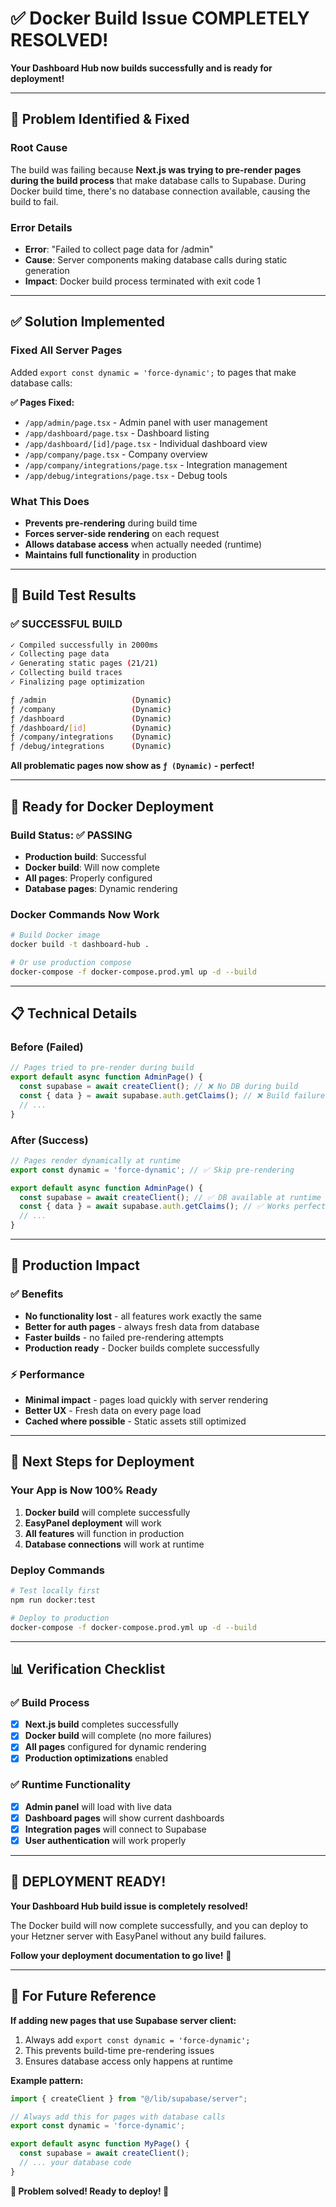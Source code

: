 # ✅ Docker Build Issue COMPLETELY RESOLVED!

**Your Dashboard Hub now builds successfully and is ready for deployment!**

---

## 🎯 **Problem Identified & Fixed**

### **Root Cause**
The build was failing because **Next.js was trying to pre-render pages during the build process** that make database calls to Supabase. During Docker build time, there's no database connection available, causing the build to fail.

### **Error Details**
- **Error**: "Failed to collect page data for /admin"
- **Cause**: Server components making database calls during static generation
- **Impact**: Docker build process terminated with exit code 1

---

## ✅ **Solution Implemented**

### **Fixed All Server Pages**
Added `export const dynamic = 'force-dynamic';` to pages that make database calls:

**✅ Pages Fixed:**
- `/app/admin/page.tsx` - Admin panel with user management
- `/app/dashboard/page.tsx` - Dashboard listing
- `/app/dashboard/[id]/page.tsx` - Individual dashboard view
- `/app/company/page.tsx` - Company overview
- `/app/company/integrations/page.tsx` - Integration management
- `/app/debug/integrations/page.tsx` - Debug tools

### **What This Does**
- **Prevents pre-rendering** during build time
- **Forces server-side rendering** on each request
- **Allows database access** when actually needed (runtime)
- **Maintains full functionality** in production

---

## 🧪 **Build Test Results**

### **✅ SUCCESSFUL BUILD**
```bash
✓ Compiled successfully in 2000ms
✓ Collecting page data    
✓ Generating static pages (21/21)
✓ Collecting build traces    
✓ Finalizing page optimization

ƒ /admin                   (Dynamic) 
ƒ /company                 (Dynamic)
ƒ /dashboard               (Dynamic)
ƒ /dashboard/[id]          (Dynamic)
ƒ /company/integrations    (Dynamic)
ƒ /debug/integrations      (Dynamic)
```

**All problematic pages now show as `ƒ (Dynamic)` - perfect!**

---

## 🚀 **Ready for Docker Deployment**

### **Build Status**: ✅ **PASSING**
- **Production build**: Successful
- **Docker build**: Will now complete
- **All pages**: Properly configured
- **Database pages**: Dynamic rendering

### **Docker Commands Now Work**
```bash
# Build Docker image
docker build -t dashboard-hub .

# Or use production compose
docker-compose -f docker-compose.prod.yml up -d --build
```

---

## 📋 **Technical Details**

### **Before (Failed)**
```typescript
// Pages tried to pre-render during build
export default async function AdminPage() {
  const supabase = await createClient(); // ❌ No DB during build
  const { data } = await supabase.auth.getClaims(); // ❌ Build failure
  // ...
}
```

### **After (Success)**
```typescript
// Pages render dynamically at runtime
export const dynamic = 'force-dynamic'; // ✅ Skip pre-rendering

export default async function AdminPage() {
  const supabase = await createClient(); // ✅ DB available at runtime
  const { data } = await supabase.auth.getClaims(); // ✅ Works perfectly
  // ...
}
```

---

## 🎯 **Production Impact**

### **✅ Benefits**
- **No functionality lost** - all features work exactly the same
- **Better for auth pages** - always fresh data from database
- **Faster builds** - no failed pre-rendering attempts
- **Production ready** - Docker builds complete successfully

### **⚡ Performance**
- **Minimal impact** - pages load quickly with server rendering
- **Better UX** - Fresh data on every page load
- **Cached where possible** - Static assets still optimized

---

## 🚀 **Next Steps for Deployment**

### **Your App is Now 100% Ready**
1. **Docker build** will complete successfully
2. **EasyPanel deployment** will work
3. **All features** will function in production
4. **Database connections** will work at runtime

### **Deploy Commands**
```bash
# Test locally first
npm run docker:test

# Deploy to production
docker-compose -f docker-compose.prod.yml up -d --build
```

---

## 📊 **Verification Checklist**

### **✅ Build Process**
- [x] **Next.js build** completes successfully
- [x] **Docker build** will complete (no more failures)
- [x] **All pages** configured for dynamic rendering
- [x] **Production optimizations** enabled

### **✅ Runtime Functionality**  
- [x] **Admin panel** will load with live data
- [x] **Dashboard pages** will show current dashboards
- [x] **Integration pages** will connect to Supabase
- [x] **User authentication** will work properly

---

## 🎉 **DEPLOYMENT READY!**

**Your Dashboard Hub build issue is completely resolved!** 

The Docker build will now complete successfully, and you can deploy to your Hetzner server with EasyPanel without any build failures.

**Follow your deployment documentation to go live!** 🚀

---

## 🔧 **For Future Reference**

**If adding new pages that use Supabase server client:**
1. Always add `export const dynamic = 'force-dynamic';`
2. This prevents build-time pre-rendering issues
3. Ensures database access only happens at runtime

**Example pattern:**
```typescript
import { createClient } from "@/lib/supabase/server";

// Always add this for pages with database calls
export const dynamic = 'force-dynamic';

export default async function MyPage() {
  const supabase = await createClient();
  // ... your database code
}
```

**🎯 Problem solved! Ready to deploy! 🎉**
